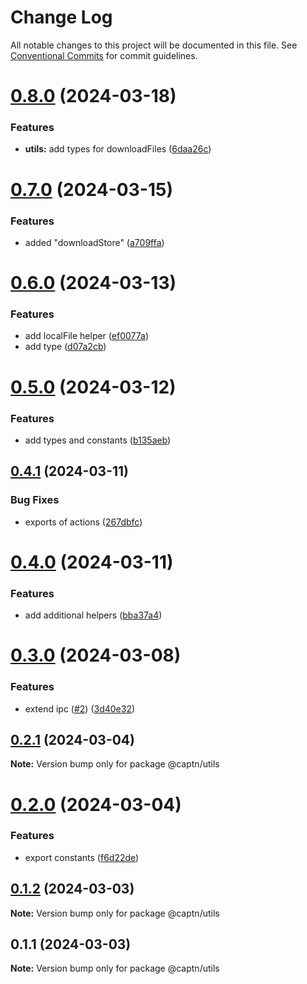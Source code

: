 # Change Log

All notable changes to this project will be documented in this file.
See [Conventional Commits](https://conventionalcommits.org) for commit guidelines.

# [0.8.0](https://github.com/blib-la/captn/compare/v0.7.0...v0.8.0) (2024-03-18)


### Features

* **utils:** add types for downloadFiles ([6daa26c](https://github.com/blib-la/captn/commit/6daa26c027cf6ae5b5987748660840fe640b2f1d))






# [0.7.0](https://github.com/blib-la/captn/compare/v0.6.0...v0.7.0) (2024-03-15)


### Features

* added "downloadStore" ([a709ffa](https://github.com/blib-la/captn/commit/a709ffa12ede7d0bec6318436661dc87199ee117))






# [0.6.0](https://github.com/blib-la/captn/compare/v0.5.0...v0.6.0) (2024-03-13)


### Features

* add localFile helper ([ef0077a](https://github.com/blib-la/captn/commit/ef0077ace7cd72a199b187e5131db0238f072e21))
* add type ([d07a2cb](https://github.com/blib-la/captn/commit/d07a2cbae20fa9e2bec0de96dfc44c985531da45))





# [0.5.0](https://github.com/blib-la/captn/compare/v0.4.2...v0.5.0) (2024-03-12)


### Features

* add types and constants ([b135aeb](https://github.com/blib-la/captn/commit/b135aebdd17e3d1a7ee1b0a57650ba351aa75608))





## [0.4.1](https://github.com/blib-la/captn/compare/v0.4.0...v0.4.1) (2024-03-11)


### Bug Fixes

* exports of actions ([267dbfc](https://github.com/blib-la/captn/commit/267dbfcd500dcdf1e17843afaebc52ddb86e8a5c))





# [0.4.0](https://github.com/blib-la/captn/compare/v0.3.1...v0.4.0) (2024-03-11)


### Features

* add additional helpers ([bba37a4](https://github.com/blib-la/captn/commit/bba37a4d1acc2c66d2625fce73a046cc30000dbd))





# [0.3.0](https://github.com/blib-la/captn/compare/v0.2.1...v0.3.0) (2024-03-08)


### Features

* extend ipc ([#2](https://github.com/blib-la/captn/issues/2)) ([3d40e32](https://github.com/blib-la/captn/commit/3d40e32fed46544a3836476525f1f9e8006c2f9c))





## [0.2.1](https://github.com/blib-la/captn/compare/v0.2.0...v0.2.1) (2024-03-04)

**Note:** Version bump only for package @captn/utils





# [0.2.0](https://github.com/blib-la/captn/compare/v0.1.6...v0.2.0) (2024-03-04)


### Features

* export constants ([f6d22de](https://github.com/blib-la/captn/commit/f6d22de77ca9a4e19aff46edad3bfa91799f2824))





## [0.1.2](https://github.com/blib-la/captn/compare/v0.1.1...v0.1.2) (2024-03-03)

**Note:** Version bump only for package @captn/utils





## 0.1.1 (2024-03-03)

**Note:** Version bump only for package @captn/utils
